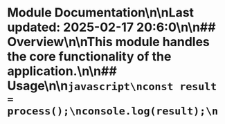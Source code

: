 # Module Documentation\n\nLast updated: 2025-02-17 20:6:0\n\n## Overview\n\nThis module handles the core functionality of the application.\n\n## Usage\n\n```javascript\nconst result = process();\nconsole.log(result);\n```

